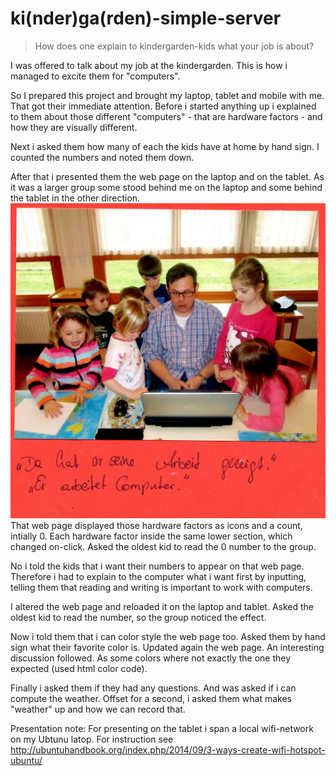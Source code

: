 # ki(nder)ga(rden)-simple-server

> How does one explain to kindergarden-kids what your job is about?

I was offered to talk about my job at the kindergarden. This is how i managed to excite them for "computers".

So I prepared this project and brought my laptop, tablet and mobile with me. That got their immediate attention. Before i started anything up i explained to them about those different "computers" - that are hardware factors - and how they are visually different.

Next i asked them how many of each the kids have at home by hand sign. I counted the numbers and noted them down.

After that i presented them the web page on the laptop and on the tablet. As it was a larger group some stood behind me on the laptop and some behind the tablet in the other direction. 
![alt Er arbeitet Computer](KIGA-Group.JPG)
That web page displayed those hardware factors as icons and a count, intially 0. Each hardware factor inside the same lower section, which changed on-click. Asked the oldest kid to read the 0 number to the group.

No i told the kids that i want their numbers to appear on that web page. Therefore i had to explain to the computer what i want first by inputting, telling them that reading and writing is important to work with computers.

I altered the web page and reloaded it on the laptop and tablet. Asked the oldest kid to read the number, so the group  noticed the effect.

Now i told them that i can color style the web page too. Asked them by hand sign what their favorite color is. Updated again the web page. An interesting discussion followed. As some colors where not exactly the one they expected (used html color code).

Finally i asked them if they had any questions. And was asked if i can compute the weather. Offset for a second, i asked them what makes "weather" up and how we can record that.  

Presentation note: For presenting on the tablet i span a local wifi-network on my Ubtunu latop. For instruction see  http://ubuntuhandbook.org/index.php/2014/09/3-ways-create-wifi-hotspot-ubuntu/
